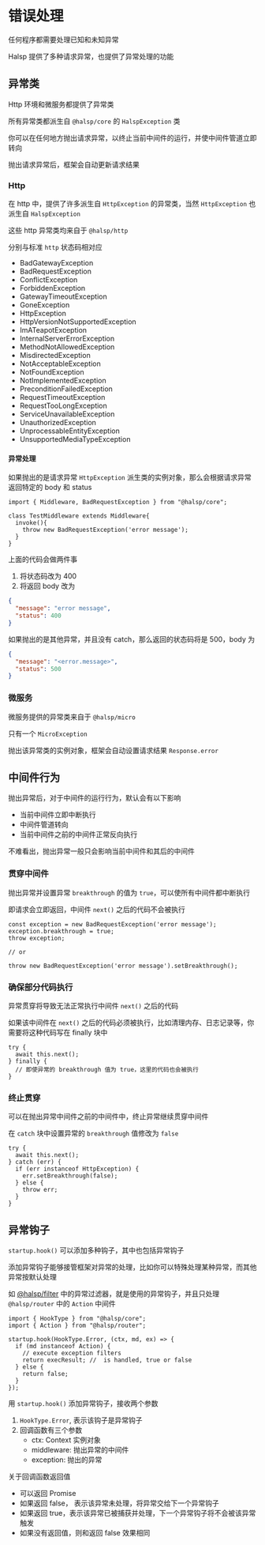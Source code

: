 # 错误处理

任何程序都需要处理已知和未知异常

Halsp 提供了多种请求异常，也提供了异常处理的功能

## 异常类

Http 环境和微服务都提供了异常类

所有异常类都派生自 `@halsp/core` 的 `HalspException` 类

你可以在任何地方抛出请求异常，以终止当前中间件的运行，并使中间件管道立即转向

抛出请求异常后，框架会自动更新请求结果

### Http

在 http 中，提供了许多派生自 `HttpException` 的异常类，当然 `HttpException` 也派生自 `HalspException`

这些 http 异常类均来自于 `@halsp/http`

分别与标准 `http` 状态码相对应

- BadGatewayException
- BadRequestException
- ConflictException
- ForbiddenException
- GatewayTimeoutException
- GoneException
- HttpException
- HttpVersionNotSupportedException
- ImATeapotException
- InternalServerErrorException
- MethodNotAllowedException
- MisdirectedException
- NotAcceptableException
- NotFoundException
- NotImplementedException
- PreconditionFailedException
- RequestTimeoutException
- RequestTooLongException
- ServiceUnavailableException
- UnauthorizedException
- UnprocessableEntityException
- UnsupportedMediaTypeException

#### 异常处理

如果抛出的是请求异常 `HttpException` 派生类的实例对象，那么会根据请求异常返回特定的 body 和 status

```TS
import { Middleware, BadRequestException } from "@halsp/core";

class TestMiddleware extends Middleware{
  invoke(){
    throw new BadRequestException('error message');
  }
}
```

上面的代码会做两件事

1. 将状态码改为 400
2. 将返回 body 改为

```json
{
  "message": "error message",
  "status": 400
}
```

如果抛出的是其他异常，并且没有 catch，那么返回的状态码将是 500，body 为

```json
{
  "message": "<error.message>",
  "status": 500
}
```

### 微服务

微服务提供的异常类来自于 `@halsp/micro`

只有一个 `MicroException`

抛出该异常类的实例对象，框架会自动设置请求结果 `Response.error`

## 中间件行为

抛出异常后，对于中间件的运行行为，默认会有以下影响

- 当前中间件立即中断执行
- 中间件管道转向
- 当前中间件之前的中间件正常反向执行

不难看出，抛出异常一般只会影响当前中间件和其后的中间件

### 贯穿中间件

抛出异常并设置异常 `breakthrough` 的值为 `true`，可以使所有中间件都中断执行

即请求会立即返回，中间件 `next()` 之后的代码不会被执行

```TS
const exception = new BadRequestException('error message');
exception.breakthrough = true;
throw exception;

// or

throw new BadRequestException('error message').setBreakthrough();
```

### 确保部分代码执行

异常贯穿将导致无法正常执行中间件 `next()` 之后的代码

如果该中间件在 `next()` 之后的代码必须被执行，比如清理内存、日志记录等，你需要将这种代码写在 finally 块中

```TS
try {
  await this.next();
} finally {
  // 即使异常的 breakthrough 值为 true，这里的代码也会被执行
}
```

### 终止贯穿

可以在抛出异常中间件之前的中间件中，终止异常继续贯穿中间件

在 `catch` 块中设置异常的 `breakthrough` 值修改为 `false`

```TS
try {
  await this.next();
} catch (err) {
  if (err instanceof HttpException) {
    err.setBreakthrough(false);
  } else {
    throw err;
  }
}
```

## 异常钩子

`startup.hook()` 可以添加多种钩子，其中也包括异常钩子

添加异常钩子能够接管框架对异常的处理，比如你可以特殊处理某种异常，而其他异常按默认处理

如 [@halsp/filter](./filter) 中的异常过滤器，就是使用的异常钩子，并且只处理 `@halsp/router` 中的 `Action` 中间件

```TS
import { HookType } from "@halsp/core";
import { Action } from "@halsp/router";

startup.hook(HookType.Error, (ctx, md, ex) => {
  if (md instanceof Action) {
    // execute exception filters
    return execResult; //  is handled, true or false
  } else {
    return false;
  }
});
```

用 `startup.hook()` 添加异常钩子，接收两个参数

1. `HookType.Error`, 表示该钩子是异常钩子
2. 回调函数有三个参数
   - ctx: Context 实例对象
   - middleware: 抛出异常的中间件
   - exception: 抛出的异常

关于回调函数返回值

- 可以返回 Promise
- 如果返回 false， 表示该异常未处理，将异常交给下一个异常钩子
- 如果返回 true，表示该异常已被捕获并处理，下一个异常钩子将不会被该异常触发
- 如果没有返回值，则和返回 false 效果相同

